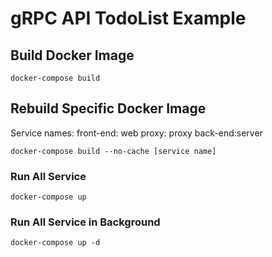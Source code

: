 # gRPC API TodoList Example

## Build Docker Image
```
docker-compose build
```

## Rebuild Specific Docker Image

Service names:
front-end: web
proxy: proxy
back-end:server

```
docker-compose build --no-cache [service name]
```

### Run All Service
```
docker-compose up
```

### Run All Service in Background
```
docker-compose up -d
```
